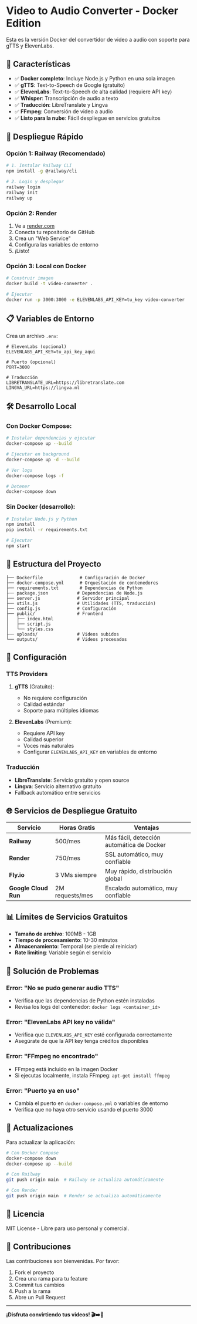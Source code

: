 # Video to Audio Converter - Docker Edition

Esta es la versión Docker del convertidor de video a audio con soporte para gTTS y ElevenLabs.

## 🐳 Características

- ✅ **Docker completo**: Incluye Node.js y Python en una sola imagen
- ✅ **gTTS**: Text-to-Speech de Google (gratuito)
- ✅ **ElevenLabs**: Text-to-Speech de alta calidad (requiere API key)
- ✅ **Whisper**: Transcripción de audio a texto
- ✅ **Traducción**: LibreTranslate y Lingva
- ✅ **FFmpeg**: Conversión de video a audio
- ✅ **Listo para la nube**: Fácil despliegue en servicios gratuitos

## 🚀 Despliegue Rápido

### Opción 1: Railway (Recomendado)

```bash
# 1. Instalar Railway CLI
npm install -g @railway/cli

# 2. Login y desplegar
railway login
railway init
railway up
```

### Opción 2: Render

1. Ve a [render.com](https://render.com)
2. Conecta tu repositorio de GitHub
3. Crea un "Web Service"
4. Configura las variables de entorno
5. ¡Listo!

### Opción 3: Local con Docker

```bash
# Construir imagen
docker build -t video-converter .

# Ejecutar
docker run -p 3000:3000 -e ELEVENLABS_API_KEY=tu_key video-converter
```

## 📋 Variables de Entorno

Crea un archivo `.env`:

```env
# ElevenLabs (opcional)
ELEVENLABS_API_KEY=tu_api_key_aqui

# Puerto (opcional)
PORT=3000

# Traducción
LIBRETRANSLATE_URL=https://libretranslate.com
LINGVA_URL=https://lingva.ml
```

## 🛠️ Desarrollo Local

### Con Docker Compose:

```bash
# Instalar dependencias y ejecutar
docker-compose up --build

# Ejecutar en background
docker-compose up -d --build

# Ver logs
docker-compose logs -f

# Detener
docker-compose down
```

### Sin Docker (desarrollo):

```bash
# Instalar Node.js y Python
npm install
pip install -r requirements.txt

# Ejecutar
npm start
```

## 📁 Estructura del Proyecto

```
├── Dockerfile              # Configuración de Docker
├── docker-compose.yml      # Orquestación de contenedores
├── requirements.txt        # Dependencias de Python
├── package.json           # Dependencias de Node.js
├── server.js              # Servidor principal
├── utils.js               # Utilidades (TTS, traducción)
├── config.js              # Configuración
├── public/                # Frontend
│   ├── index.html
│   ├── script.js
│   └── styles.css
├── uploads/               # Videos subidos
└── outputs/               # Videos procesados
```

## 🔧 Configuración

### TTS Providers

1. **gTTS** (Gratuito):
   - No requiere configuración
   - Calidad estándar
   - Soporte para múltiples idiomas

2. **ElevenLabs** (Premium):
   - Requiere API key
   - Calidad superior
   - Voces más naturales
   - Configurar `ELEVENLABS_API_KEY` en variables de entorno

### Traducción

- **LibreTranslate**: Servicio gratuito y open source
- **Lingva**: Servicio alternativo gratuito
- Fallback automático entre servicios

## 🌐 Servicios de Despliegue Gratuito

| Servicio | Horas Gratis | Ventajas |
|----------|-------------|----------|
| **Railway** | 500/mes | Más fácil, detección automática de Docker |
| **Render** | 750/mes | SSL automático, muy confiable |
| **Fly.io** | 3 VMs siempre | Muy rápido, distribución global |
| **Google Cloud Run** | 2M requests/mes | Escalado automático, muy confiable |

## 📊 Límites de Servicios Gratuitos

- **Tamaño de archivo**: 100MB - 1GB
- **Tiempo de procesamiento**: 10-30 minutos
- **Almacenamiento**: Temporal (se pierde al reiniciar)
- **Rate limiting**: Variable según el servicio

## 🐛 Solución de Problemas

### Error: "No se pudo generar audio TTS"
- Verifica que las dependencias de Python estén instaladas
- Revisa los logs del contenedor: `docker logs <container_id>`

### Error: "ElevenLabs API key no válida"
- Verifica que `ELEVENLABS_API_KEY` esté configurada correctamente
- Asegúrate de que la API key tenga créditos disponibles

### Error: "FFmpeg no encontrado"
- FFmpeg está incluido en la imagen Docker
- Si ejecutas localmente, instala FFmpeg: `apt-get install ffmpeg`

### Error: "Puerto ya en uso"
- Cambia el puerto en `docker-compose.yml` o variables de entorno
- Verifica que no haya otro servicio usando el puerto 3000

## 🔄 Actualizaciones

Para actualizar la aplicación:

```bash
# Con Docker Compose
docker-compose down
docker-compose up --build

# Con Railway
git push origin main  # Railway se actualiza automáticamente

# Con Render
git push origin main  # Render se actualiza automáticamente
```

## 📝 Licencia

MIT License - Libre para uso personal y comercial.

## 🤝 Contribuciones

Las contribuciones son bienvenidas. Por favor:

1. Fork el proyecto
2. Crea una rama para tu feature
3. Commit tus cambios
4. Push a la rama
5. Abre un Pull Request

---

**¡Disfruta convirtiendo tus videos! 🎬➡️🎵** 